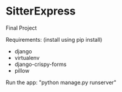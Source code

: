 # SitterExpress
Final Project

Requirements: (install using pip install)
- django
- virtualenv
- django-crispy-forms
- pillow

Run the app:
"python manage.py runserver"
